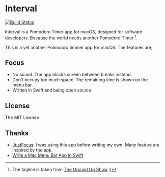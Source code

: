 # Interval

[![Build Status](https://travis-ci.org/kzys/interval.svg?branch=master)](https://travis-ci.org/kzys/interval)

Interval is a Pomodoro Timer app for macOS, designed for software developers. Because the world needs another Pomodoro Timer [^1].

This is a yet another Pomodoro timmer app for macOS. The features are;

## Focus

- No sound. The app blocks screen between breaks instead.
- Don't occupy too much space. The remaining time is shown on the menu bar.
- Written in Swift and being open source

## License

The MIT License

## Thanks

- [JustFocus](http://climstudio.com/justfocus/): I was using this app before writing my own. Many feature are inspired by the app.
- [ Write a Mac Menu Bar App in Swift](http://footle.org/2015/03/26/write-a-mac-menu-bar-app-in-swift/)

[^1]: The tagline is taken from [The Ground Up Show](https://www.youtube.com/watch?v=Rg6sRKc3dtM) :)
